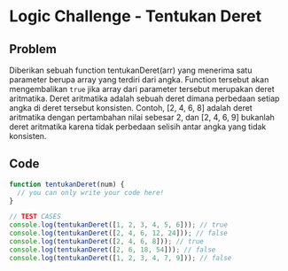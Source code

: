 # Logic Challenge - Tentukan Deret

## Problem

Diberikan sebuah function tentukanDeret(arr) yang menerima satu parameter berupa array yang terdiri dari angka. Function tersebut akan mengembalikan `true` jika array dari parameter tersebut merupakan deret aritmatika. Deret aritmatika adalah sebuah deret dimana perbedaan setiap angka di deret tersebut konsisten. Contoh, [2, 4, 6, 8] adalah deret aritmatika dengan pertambahan nilai sebesar 2, dan [2, 4, 6, 9] bukanlah deret aritmatika karena tidak perbedaan selisih antar angka yang tidak konsisten.


## Code

```JavaScript
function tentukanDeret(num) {
  // you can only write your code here!
}

// TEST CASES
console.log(tentukanDeret([1, 2, 3, 4, 5, 6])); // true
console.log(tentukanDeret([2, 4, 6, 12, 24])); // false
console.log(tentukanDeret([2, 4, 6, 8])); // true
console.log(tentukanDeret([2, 6, 18, 54])); // false
console.log(tentukanDeret([1, 2, 3, 4, 7, 9])); // false
```
